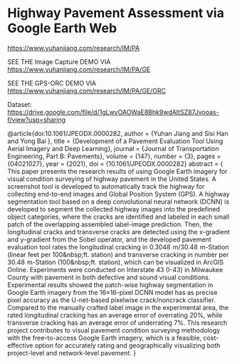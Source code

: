 # Highway Pavement Assessment via Google Earth Web
https://www.yuhanjiang.com/research/IM/PA

SEE THE Image Capture DEMO VIA https://www.yuhanjiang.com/research/IM/PA/GE

SEE THE GPS-ORC DEMO VIA https://www.yuhanjiang.com/research/IM/PA/GE/ORC

Dataset: https://drive.google.com/file/d/1gLwvOAOWaE8Bhk9wdAItSZ87Jvooas-f/view?usp=sharing

@article{doi:10.1061/JPEODX.0000282,
author = {Yuhan Jiang  and Sisi Han  and Yong Bai },
title = {Development of a Pavement Evaluation Tool Using Aerial Imagery and Deep Learning},
journal = {Journal of Transportation Engineering, Part B: Pavements},
volume = {147},
number = {3},
pages = {04021027},
year = {2021},
doi = {10.1061/JPEODX.0000282}
abstract = { This paper presents the research results of using Google Earth imagery for visual condition surveying of highway pavement in the United States. A screenshot tool is developed to automatically track the highway for collecting end-to-end images and Global Position System (GPS). A highway segmentation tool based on a deep convolutional neural network (DCNN) is developed to segment the collected highway images into the predefined object categories, where the cracks are identified and labeled in each small patch of the overlapping assembled label-image prediction. Then, the longitudinal cracks and transverse cracks are detected using the x-gradient and y-gradient from the Sobel operator, and the developed pavement evaluation tool rates the longitudinal cracking in 0.3048  m/30.48  m-Station (linear feet per 100\&nbsp;ft. station) and transverse cracking in number per 30.48  m-Station (100\&nbsp;ft. station), which can be visualized in ArcGIS Online. Experiments were conducted on Interstate 43 (I-43) in Milwaukee County with pavement in both defective and sound visual conditions. Experimental results showed the patch-wise highway segmentation in Google Earth imagery from the 16×16-pixel DCNN model has as precise pixel accuracy as the U-net-based pixelwise crack/noncrack classifier. Compared to the manually crafted label image in the experimental area, the rated longitudinal cracking has an average error of overrating 20\%, while transverse cracking has an average error of underrating 7\%. This research project contributes to visual pavement condition surveying methodology with the free-to-access Google Earth imagery, which is a feasible, cost-effective option for accurately rating and geographically visualizing both project-level and network-level pavement. }
